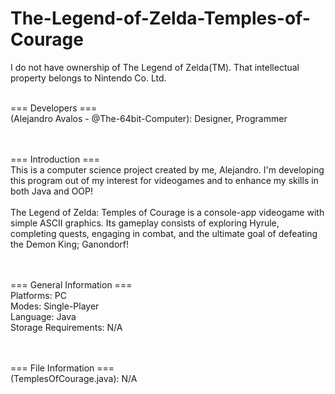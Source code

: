 # The-Legend-of-Zelda-Temples-of-Courage

I do not have ownership of The Legend of Zelda(TM). That intellectual property belongs to Nintendo Co. Ltd.

<br> === Developers ===
<br> (Alejandro Avalos - @The-64bit-Computer): Designer, Programmer


<br><br> === Introduction ===
<br> This is a computer science project created by me, Alejandro. I'm developing this program out of my interest for videogames and to enhance my skills in both Java and OOP!
<br><br> The Legend of Zelda: Temples of Courage is a console-app videogame with simple ASCII graphics. Its gameplay consists of exploring Hyrule, completing quests, engaging in combat, and the ultimate goal of defeating the Demon King; Ganondorf!


<br><br> === General Information ===
<br> Platforms:                     PC
<br> Modes:                         Single-Player
<br> Language:                      Java
<br> Storage Requirements:          N/A


<br><br> === File Information ===
<br> (TemplesOfCourage.java): N/A
